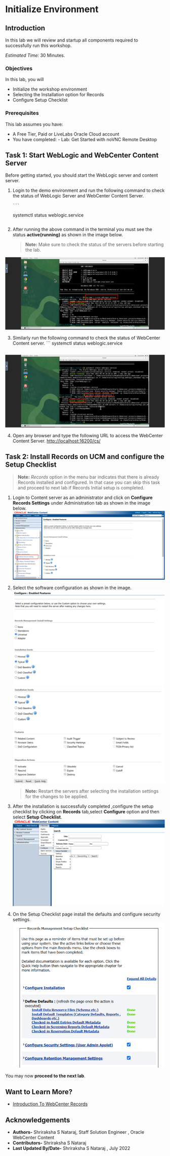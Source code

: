 # Initialize Environment

## Introduction

In this lab we will review and startup all components required to successfully run this workshop.

*Estimated Time:* 30 Minutes.

### Objectives

In this lab, you will

- Initialize the workshop environment
- Selecting the Installation option for Records
- Configure Setup Checklist

### Prerequisites

This lab assumes you have:

- A Free Tier, Paid or LiveLabs Oracle Cloud account
- You have completed:
      - Lab: Get Started with noVNC Remote Desktop

## Task 1: Start WebLogic and WebCenter Content Server

Before getting started, you should start the WebLogic server and content server.

1. Login to the demo environment and run the following command to check the status of WebLogic Server and WebCenter Content Server.

       ```
    <copy>systemctl status weblogic.service</copy>
    ```

2. After running the above command in the terminal you must see the status **active(running)** as shown in the image below.

     > **Note:** Make sure to check the status of the servers before starting the lab.

![This image shows the status of the WebLogic Server.](./images/weblogic-status.png "WebLogic Server Status")

3. Similarly run the following command to check the status of WebCenter Content server.
        ```
    <copy>systemctl status weblogic.service</copy>
    ```

![This image shows the status of the WebCenter Content server](./images/webcenter-status.png "WebCenter Content Server Status")

4. Open any browser and type the following URL to access the WebCenter Content Server.
   <http://localhost:16200/cs/>

## Task 2: Install Records on UCM and configure the Setup Checklist

> **Note:** *Records* option in the menu bar indicates that there is already Records installed and configured. In that case you can skip this task and proceed to next lab if Records Initial setup is completed.

1. Login to Content server as an administrator and click on **Configure Records Settings** under Administration tab as shown in the image below.
    ![This image shows how to configure record settings](./images/configure-records-settings.png "Configure Records Settings ")

2. Select the software configuration as shown in the image.
      ![Select the Installation Level as shown in the image.](./images/installation-level.png "Installation Level")
      ![Features Associated with the Installation Level chosen.](./images/installation-feature.png "Installation Feature")

    > **Note:** Restart the servers after selecting the installation settings for the changes to be applied.

3. After the installation is successfully completed ,configure the setup checklist by clicking on **Records** tab,select **Configure** option and then select **Setup Checklist**.
     ![Selecting the initial Setup checklist](./images/select-setup-checklist.png "Select SetUp CheckList ")

4. On the Setup Checklist page install the defaults and configure security settings.
     ![Configure the Initial Set Up checklist as shown in this image.](./images/initial-setup-checklist.png "Initial SetUp CheckList")

You may now **proceed to the next lab**.

## Want to Learn More?

- [Introduction To WebCenter Records](https://docs.oracle.com/en/middleware/webcenter/content/12.2.1.4/index.html)

## Acknowledgements

- **Authors-** Shriraksha S Nataraj, Staff Solution Engineer , Oracle WebCenter Content
- **Contributors-** Shriraksha S Nataraj
- **Last Updated By/Date-** Shriraksha S Nataraj , July 2022
